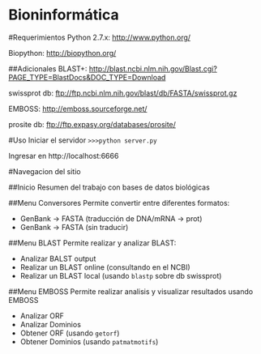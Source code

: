 Bioninformática
==============

#Requerimientos
Python 2.7.x: http://www.python.org/

Biopython: http://biopython.org/

##Adicionales
BLAST+: http://blast.ncbi.nlm.nih.gov/Blast.cgi?PAGE_TYPE=BlastDocs&DOC_TYPE=Download

swissprot db: ftp://ftp.ncbi.nlm.nih.gov/blast/db/FASTA/swissprot.gz

EMBOSS: http://emboss.sourceforge.net/

prosite db: ftp://ftp.expasy.org/databases/prosite/


#Uso
Iniciar el servidor
`>>>python server.py`

Ingresar en http://localhost:6666

#Navegacion del sitio

##Inicio
Resumen del trabajo con bases de datos biológicas

##Menu Conversores
Permite convertir entre diferentes formatos:
* GenBank -> FASTA (traducción de DNA/mRNA -> prot)
* GenBank -> FASTA (sin traducir)

##Menu BLAST
Permite realizar y analizar BLAST:
* Analizar BALST output
* Realizar un BLAST online (consultando en el NCBI)
* Realizar un BLAST local (usando `blastp` sobre db swissprot)

##Menu EMBOSS
Permite realizar analisis y visualizar resultados usando EMBOSS
* Analizar ORF
* Analizar Dominios
* Obtener ORF (usando `getorf`)
* Obtener Dominios (usando `patmatmotifs`)

